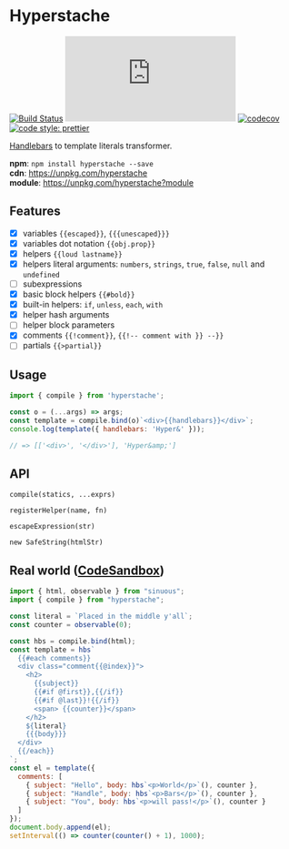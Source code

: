 # Hyperstache

[![Build Status](https://img.shields.io/travis/com/luwes/hyperstache/master.svg?style=flat-square&label=Travis+CI)](https://travis-ci.com/luwes/hyperstache)
![Badge size](https://img.badgesize.io/https://unpkg.com/hyperstache/dist/hyperstache.js?compression=gzip&label=gzip&style=flat-square)
[![codecov](https://img.shields.io/codecov/c/github/luwes/hyperstache.svg?style=flat-square)](https://codecov.io/gh/luwes/hyperstache)
[![code style: prettier](https://img.shields.io/badge/code_style-prettier-ff69b4.svg?style=flat-square)](https://github.com/prettier/prettier)

[Handlebars](https://github.com/wycats/handlebars.js/) to template literals transformer.

**npm**: `npm install hyperstache --save`  
**cdn**: https://unpkg.com/hyperstache  
**module**: https://unpkg.com/hyperstache?module

## Features

- [x] variables `{{escaped}}`, `{{{unescaped}}}`
- [x] variables dot notation `{{obj.prop}}`
- [x] helpers `{{loud lastname}}`
- [x] helpers literal arguments: `numbers`, `strings`, `true`, `false`, `null` and `undefined`
- [ ] subexpressions
- [x] basic block helpers `{{#bold}}`
- [x] built-in helpers: `if`, `unless`, `each`, `with`
- [x] helper hash arguments
- [ ] helper block parameters
- [x] comments `{{!comment}}`, `{{!-- comment with }} --}}`
- [ ] partials `{{>partial}}`

## Usage

```js
import { compile } from 'hyperstache';

const o = (...args) => args;
const template = compile.bind(o)`<div>{{handlebars}}</div>`;
console.log(template({ handlebars: 'Hyper&' })); 

// => [['<div>', '</div>'], 'Hyper&amp;']
```

## API

`compile(statics, ...exprs)`

`registerHelper(name, fn)`

`escapeExpression(str)`

`new SafeString(htmlStr)`

## Real world ([CodeSandbox](https://codesandbox.io/s/serene-feather-ridlp))

```js
import { html, observable } from "sinuous";
import { compile } from "hyperstache";

const literal = `Placed in the middle y'all`;
const counter = observable(0);

const hbs = compile.bind(html);
const template = hbs`
  {{#each comments}}
  <div class="comment{{@index}}">
    <h2>
      {{subject}} 
      {{#if @first}},{{/if}} 
      {{#if @last}}!{{/if}} 
      <span> {{counter}}</span>
    </h2>
    ${literal}
    {{{body}}}
  </div>
  {{/each}}
`;
const el = template({
  comments: [
    { subject: "Hello", body: hbs`<p>World</p>`(), counter },
    { subject: "Handle", body: hbs`<p>Bars</p>`(), counter },
    { subject: "You", body: hbs`<p>will pass!</p>`(), counter }
  ]
});
document.body.append(el);
setInterval(() => counter(counter() + 1), 1000);
```

